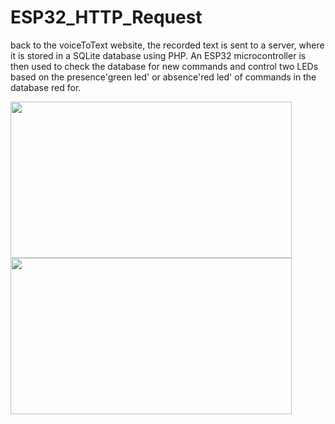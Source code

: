 # ESP32_HTTP_Request

back to the voiceToText website, the recorded text is sent to a server, where it is stored in a SQLite database using PHP. An ESP32 microcontroller is then used to check the database for new commands and control two LEDs based on the presence'green led' or absence'red led' of commands in the database red for.

<img src="https://github.com/user-attachments/assets/6082a9b5-c57e-4e88-92f4-b95c70434f73" width="450" height="250">
<img src="https://github.com/user-attachments/assets/5d441ecb-e941-4b02-a3df-1831d73a6d07" width="450" height="250">
